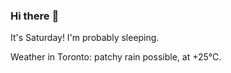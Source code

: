 ### Hi there :wave:

It's Saturday! I'm probably sleeping.

Weather in Toronto: patchy rain possible, at +25°C.
